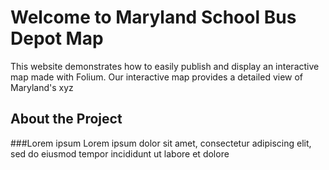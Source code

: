 
# Welcome to Maryland School Bus Depot Map

This website demonstrates how to easily publish and display an interactive map made with Folium. Our interactive map provides a detailed view of Maryland's xyz
## About the Project

###Lorem ipsum 
Lorem ipsum dolor sit amet, consectetur adipiscing elit, sed do eiusmod tempor incididunt ut labore et dolore
